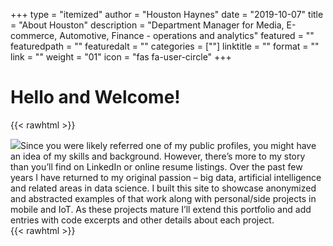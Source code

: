 +++
type = "itemized"
author = "Houston Haynes"
date = "2019-10-07"
title = "About Houston"
description = "Department Manager for Media, E-commerce, Automotive, Finance - operations and analytics"
featured = ""
featuredpath = ""
featuredalt = ""
categories = [""]
linktitle = ""
format = ""
link = ""
weight = "01"
icon = "fas fa-user-circle"
+++

# Hello and Welcome!
{{< rawhtml >}}
<div class="clearfix"><img class="ui small float-left rounded bordered image mr-3" src="/img/H3_suit.jpg">Since you were likely referred one of my public profiles, you might have an idea of my skills and background. However, there’s more to my story than you’ll find on LinkedIn or online resume listings. Over the past few years I have returned to my original passion – big data, artificial intelligence and related areas in data science. I built this site to showcase anonymized and abstracted examples of that work along with personal/side projects in mobile and IoT. As these projects mature I’ll extend this portfolio and add entries with code excerpts and other details about each project.
</div>
{{< rawhtml >}}